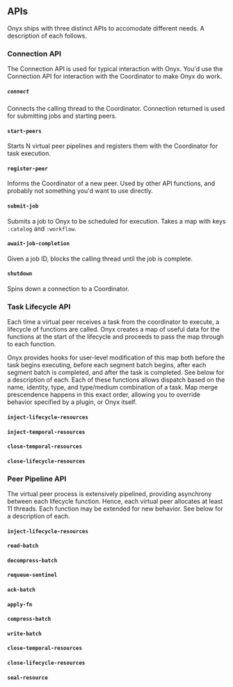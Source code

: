 ## APIs

Onyx ships with three distinct APIs to accomodate different needs. A description of each follows.

### Connection API

The Connection API is used for typical interaction with Onyx. You'd use the Connection API for interaction with the Coordinator to make Onyx do work.

##### `connect`

Connects the calling thread to the Coordinator. Connection returned is used for submitting jobs and starting peers.

#### `start-peers`

Starts N virtual peer pipelines and registers them with the Coordinator for task execution.

#### `register-peer`

Informs the Coordinator of a new peer. Used by other API functions, and probably not something you'd want to use directly.

#### `submit-job`

Submits a job to Onyx to be scheduled for execution. Takes a map with keys `:catalog` and `:workflow`.

#### `await-job-completion`

Given a job ID, blocks the calling thread until the job is complete.

#### `shutdown`

Spins down a connection to a Coordinator.

### Task Lifecycle API

Each time a virtual peer receives a task from the coordinator to execute, a lifecycle of functions are called. Onyx creates a map of useful data for the functions at the start of the lifecycle and proceeds to pass the map through to each function. 

Onyx provides hooks for user-level modification of this map both before the task begins executing, before each segment batch begins, after each segment batch is completed, and after the task is completed. See below for a description of each. Each of these functions allows dispatch based on the name, identity, type, and type/medium combination of a task. Map merge prescendence happens in this exact order, allowing you to override behavior specified by a plugin, or Onyx itself.

#### `inject-lifecycle-resources`

#### `inject-temporal-resources`

#### `close-temporal-resources`

#### `close-lifecycle-resources`

### Peer Pipeline API

The virtual peer process is extensively pipelined, providing asynchrony between each lifecycle function. Hence, each virtual peer allocates at least 11 threads. Each function may be extended for new behavior. See below for a description of each.

#### `inject-lifecycle-resources`

#### `read-batch`

#### `decompress-batch`

#### `requeue-sentinel`

#### `ack-batch`

#### `apply-fn`

#### `compress-batch`

#### `write-batch`

#### `close-temporal-resources`

#### `close-lifecycle-resources`

#### `seal-resource`
